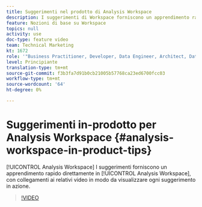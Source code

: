 ```yaml
---
title: Suggerimenti nel prodotto di Analysis Workspace
description: I suggerimenti di Workspace forniscono un apprendimento rapido direttamente in Analysis Workspace, con collegamenti ai relativi video per visualizzare ogni suggerimento in azione.
feature: Nozioni di base su Workspace
topics: null
activity: use
doc-type: feature video
team: Technical Marketing
kt: 1672
role: '"Business Practitioner, Developer, Data Engineer, Architect, Data Architect, Administrator, Leader"'
level: Principiante
translation-type: tm+mt
source-git-commit: f3b3fa7d91b0cb21005b57768ca23ed6700fcc03
workflow-type: tm+mt
source-wordcount: '64'
ht-degree: 0%

---
```



# Suggerimenti in-prodotto per Analysis Workspace {#analysis-workspace-in-product-tips}

[!UICONTROL Analysis Workspace] I suggerimenti forniscono un apprendimento rapido direttamente in  [!UICONTROL Analysis Workspace], con collegamenti ai relativi video in modo da visualizzare ogni suggerimento in azione.

>[!VIDEO](https://video.tv.adobe.com/v/23135/?quality=12)
